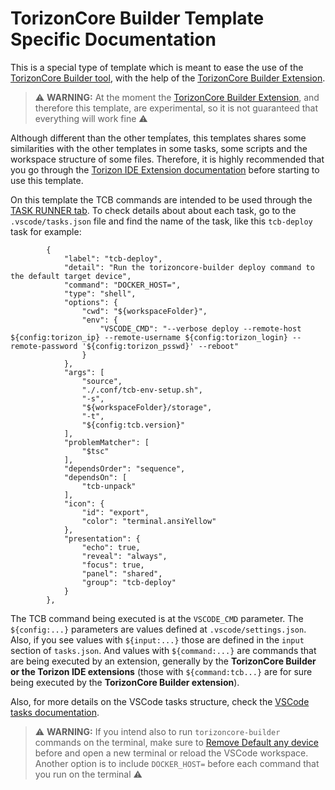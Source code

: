 # TorizonCore Builder Template Specific Documentation

This is a special type of template which is meant to ease the use of the [TorizonCore Builder tool](https://developer.toradex.com/torizon/os-customization/torizoncore-builder-tool-customizing-torizoncore-images), with the help of the [TorizonCore Builder Extension](https://marketplace.visualstudio.com/items?itemName=Toradex.tcb-vscode).

> ⚠️ **WARNING:**  At the moment the [TorizonCore Builder Extension](https://marketplace.visualstudio.com/items?itemName=Toradex.tcb-vscode), and therefore this template, are experimental, so it is not guaranteed that everything will work fine ⚠️

Although different than the other tempĺates, this templates shares some similarities with the other templates in some tasks, some scripts and the workspace structure of some files. Therefore, it is highly recommended that you go through the [Torizon IDE Extension documentation](https://developer.toradex.com/torizon/application-development/ide-extension/) before starting to use this template.

On this template the TCB commands are intended to be used through the [TASK RUNNER tab](https://developer.toradex.com/torizon/application-development/ide-extension/reference-documentation/workspace-tasks#execute-a-task). To check details about about each task, go to the `.vscode/tasks.json` file and find the name of the task, like this `tcb-deploy` task for example:
```
        {
            "label": "tcb-deploy",
            "detail": "Run the torizoncore-builder deploy command to the default target device",
            "command": "DOCKER_HOST=",
            "type": "shell",
            "options": {
                "cwd": "${workspaceFolder}",
                "env": {
                    "VSCODE_CMD": "--verbose deploy --remote-host ${config:torizon_ip} --remote-username ${config:torizon_login} --remote-password '${config:torizon_psswd}' --reboot"
                }
            },
            "args": [
                "source",
                "./.conf/tcb-env-setup.sh",
                "-s",
                "${workspaceFolder}/storage",
                "-t",
                "${config:tcb.version}"
            ],
            "problemMatcher": [
                "$tsc"
            ],
            "dependsOrder": "sequence",
            "dependsOn": [
                "tcb-unpack"
            ],
            "icon": {
                "id": "export",
                "color": "terminal.ansiYellow"
            },
            "presentation": {
                "echo": true,
                "reveal": "always",
                "focus": true,
                "panel": "shared",
                "group": "tcb-deploy"
            }
        },
```

The TCB command being executed is at the `VSCODE_CMD` parameter. The `${config:...}` parameters are values defined at `.vscode/settings.json`. Also, if you see values with `${input:...}` those are defined in the `input` section of `tasks.json`. And values with `${command:...}` are commands that are being executed by an extension, generally by the **TorizonCore Builder or the Torizon IDE extensions** (those with `${command:tcb...}` are for sure being executed by the **TorizonCore Builder extension**).

Also, for more details on the VSCode tasks structure, check the [VSCode tasks documentation](https://code.visualstudio.com/docs/editor/tasks).

> ⚠️ **WARNING:**  If you intend also to run `torizoncore-builder` commands on the terminal, make sure to [Remove Default any device](https://developer.toradex.com/torizon/application-development/ide-extension/connect-a-torizoncore-target-device#set-a-torizon-os-device-as-default) before and open a new terminal or reload the VSCode workspace. Another option is to include `DOCKER_HOST=` before each command that you run on the terminal  ⚠️
